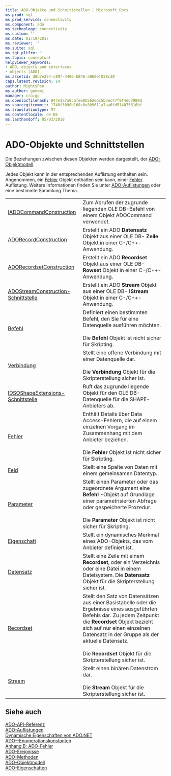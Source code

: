 ```yaml
---
title: ADO-Objekte und Schnittstellen | Microsoft Docs
ms.prod: sql
ms.prod_service: connectivity
ms.component: ado
ms.technology: connectivity
ms.custom: ''
ms.date: 01/19/2017
ms.reviewer: ''
ms.suite: sql
ms.tgt_pltfrm: ''
ms.topic: conceptual
helpviewer_keywords:
- ADO, objects and interfaces
- objects [ADO]
ms.assetid: d0b7e254-c89f-4406-b846-a060ef038c30
caps.latest.revision: 14
author: MightyPen
ms.author: genemi
manager: craigg
ms.openlocfilehash: 047e1a7a0cafee0b562edc5b3ec47f9f4dd3989d
ms.sourcegitcommit: 1740f3090b168c0e809611a7aa6fd514075616bf
ms.translationtype: MT
ms.contentlocale: de-DE
ms.lasthandoff: 05/03/2018
---
```

# <a name="ado-objects-and-interfaces"></a>ADO-Objekte und Schnittstellen
Die Beziehungen zwischen diesen Objekten werden dargestellt, der [ADO-Objektmodell](../../../ado/reference/ado-api/ado-object-model.md).  
  
 Jedes Objekt kann in der entsprechenden Auflistung enthalten sein. Angenommen, ein [Fehler](../../../ado/reference/ado-api/error-object.md) Objekt enthalten sein kann, einer [Fehler](../../../ado/reference/ado-api/errors-collection-ado.md) Auflistung. Weitere Informationen finden Sie unter [ADO-Auflistungen](../../../ado/reference/ado-api/ado-collections.md) oder eine bestimmte Sammlung Thema.  
  
|||  
|-|-|  
|[IADOCommandConstruction](https://msdn.microsoft.com/library/windows/desktop/aa965677.aspx)|Zum Abrufen der zugrunde liegenden OLE DB-Befehl von einem Objekt ADOCommand verwendet.|  
|[ADORecordConstruction](../../../ado/reference/ado-api/adorecordconstruction-interface.md)|Erstellt ein ADO **Datensatz** Objekt aus einer OLE DB- **Zeile** Objekt in einer C-/C++-Anwendung.|  
|[ADORecordsetConstruction](../../../ado/reference/ado-api/adorecordsetconstruction-interface.md)|Erstellt ein ADO **Recordset** Objekt aus einer OLE DB- **Rowset** Objekt in einer C-/C++-Anwendung.|  
|[ADOStreamConstruction-Schnittstelle](../../../ado/reference/ado-api/adostreamconstruction-interface.md)|Erstellt ein ADO **Stream** Objekt aus einer OLE DB- **IStream** Objekt in einer C-/C++-Anwendung.|  
|[Befehl](../../../ado/reference/ado-api/command-object-ado.md)|Definiert einen bestimmten Befehl, den Sie für eine Datenquelle ausführen möchten.<br /><br /> Die **Befehl** Objekt ist nicht sicher für Skripting.|  
|[Verbindung](../../../ado/reference/ado-api/connection-object-ado.md)|Stellt eine offene Verbindung mit einer Datenquelle dar.<br /><br /> Die **Verbindung** Objekt für die Skripterstellung sicher ist.|  
|[IDSOShapeExtensions-Schnittstelle](../../../ado/reference/ado-api/idsoshapeextensions-interface.md)|Ruft das zugrunde liegende Objekt für den OLE DB-Datenquelle für die SHAPE-Anbieters ab.|  
|[Fehler](../../../ado/reference/ado-api/error-object.md)|Enthält Details über Data Access-Fehlern, die auf einem einzelnen Vorgang im Zusammenhang mit dem Anbieter beziehen.<br /><br /> Die **Fehler** Objekt ist nicht sicher für Skripting.|  
|[Feld](../../../ado/reference/ado-api/field-object.md)|Stellt eine Spalte von Daten mit einem gemeinsamen Datentyp.|  
|[Parameter](../../../ado/reference/ado-api/parameter-object.md)|Stellt einen Parameter oder das zugeordnete Argument eine **Befehl** -Objekt auf Grundlage einer parametrisierten Abfrage oder gespeicherte Prozedur.<br /><br /> Die **Parameter** Objekt ist nicht sicher für Skripting.|  
|[Eigenschaft](../../../ado/reference/ado-api/property-object-ado.md)|Stellt ein dynamisches Merkmal eines ADO-Objekts, das vom Anbieter definiert ist.|  
|[Datensatz](../../../ado/reference/ado-api/record-object-ado.md)|Stellt eine Zeile mit einem **Recordset**, oder ein Verzeichnis oder eine Datei in einem Dateisystem. Die **Datensatz** Objekt für die Skripterstellung sicher ist.|  
|[Recordset](../../../ado/reference/ado-api/recordset-object-ado.md)|Stellt den Satz von Datensätzen aus einer Basistabelle oder die Ergebnisse eines ausgeführten Befehls dar. Zu jedem Zeitpunkt die **Recordset** Objekt bezieht sich auf nur einen einzelnen Datensatz in der Gruppe als der aktuelle Datensatz.<br /><br /> Die **Recordset** Objekt für die Skripterstellung sicher ist.|  
|[Stream](../../../ado/reference/ado-api/stream-object-ado.md)|Stellt einen binären Datenstrom dar.<br /><br /> Die **Stream** Objekt für die Skripterstellung sicher ist.|  
  
## <a name="see-also"></a>Siehe auch  
 [ADO-API-Referenz](../../../ado/reference/ado-api/ado-api-reference.md)   
 [ADO-Auflistungen](../../../ado/reference/ado-api/ado-collections.md)   
 [Dynamische Eigenschaften von ADO.NET](../../../ado/reference/ado-api/ado-dynamic-properties.md)   
 [ADO--Enumerationskonstanten](../../../ado/reference/ado-api/ado-enumerated-constants.md)   
 [Anhang B: ADO-Fehler](../../../ado/guide/appendixes/appendix-b-ado-errors.md)   
 [ADO-Ereignisse](../../../ado/reference/ado-api/ado-events.md)   
 [ADO-Methoden](../../../ado/reference/ado-api/ado-methods.md)   
 [ADO-Objektmodell](../../../ado/reference/ado-api/ado-object-model.md)   
 [ADO-Eigenschaften](../../../ado/reference/ado-api/ado-properties.md)
